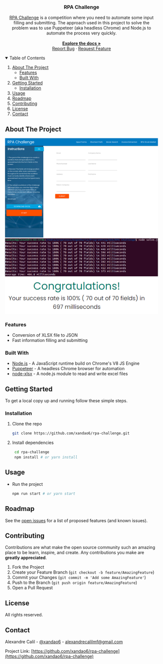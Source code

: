 <br />
<p align="center">
  <h3 align="center">RPA Challenge</h3>

  <p align="center">
	<a href="http://www.rpachallenge.com/">RPA Challenge</a> is a competition where you need to automate some input filling and submitting. The approach used in this project to solve the problem was to use Puppeteer (aka headless Chrome) and Node.js to automate the process very quickly.
    <br />
	<br />
    <a href="https://github.com/xandao6/rpa-challenge"><strong>Explore the docs »</strong></a>
    <br />
    <a href="https://github.com/xandao6/rpa-challenge/issue">Report Bug</a>
    ·
    <a href="https://github.com/xandao6/rpa-challenge/issues">Request Feature</a>
  </p>
</p>



<!-- TABLE OF CONTENTS -->
<details open="open">
  <summary>Table of Contents</summary>
  <ol>
    <li>
      <a href="#about-the-project">About The Project</a>
      <ul>
        <li><a href="#features">Features</a></li>
        <li><a href="#built-with">Built With</a></li>
      </ul>
    </li>
    <li>
      <a href="#getting-started">Getting Started</a>
      <ul>
        <li><a href="#installation">Installation</a></li>
      </ul>
    </li>
    <li><a href="#usage">Usage</a></li>
    <li><a href="#roadmap">Roadmap</a></li>
    <li><a href="#contributing">Contributing</a></li>
    <li><a href="#license">License</a></li>
    <li><a href="#contact">Contact</a></li>
  </ol>
</details>



<!-- ABOUT THE PROJECT -->
## About The Project

<div align="center">
  <a href="https://github.com/xandao6/rpa-challenge">
    <img src="images/rpa-challenge.png" alt="RPA challenge website">
	<img src="images/headless.png" alt="RPA automation headless results">
	<img src="images/non-headless.png" alt="RPA automation non headless results">
  </a>
</div>

### Features

* Conversion of XLSX file to JSON
* Fast information filling and submitting

### Built With

* [Node.js](https://nodejs.org/) - A JavaScript runtime build on Chrome's V8 JS Engine
* [Puppeteer](https://github.com/puppeteer/puppeteer) - A headless Chrome browser for automation
* [node-xlsx](https://github.com/mgcrea/node-xlsx) - A node.js module to read and write excel files


<!-- GETTING STARTED -->
## Getting Started

To get a local copy up and running follow these simple steps.

### Installation

1. Clone the repo
   ```sh
   git clone https://github.com/xandao6/rpa-challenge.git
   ```
2. Install dependencies
   ```sh
	cd rpa-challenge
	npm install # or yarn install
	```

<!-- USAGE EXAMPLES -->
## Usage

* Run the project
	```sh
  npm run start # or yarn start
  ```

<!-- ROADMAP -->
## Roadmap

See the [open issues](https://github.com/xandao6/rpa-challenge/issues) for a list of proposed features (and known issues).



<!-- CONTRIBUTING -->
## Contributing

Contributions are what make the open source community such an amazing place to be learn, inspire, and create. Any contributions you make are **greatly appreciated**.

1. Fork the Project
2. Create your Feature Branch (`git checkout -b feature/AmazingFeature`)
3. Commit your Changes (`git commit -m 'Add some AmazingFeature'`)
4. Push to the Branch (`git push origin feature/AmazingFeature`)
5. Open a Pull Request

<!-- LICENSE -->
## License

All rights reserved.

<!-- CONTACT -->
## Contact

Alexandre Calil - [@xandao6](https://www.linkedin.com/in/xandao6/) - alexandrecalilmf@gmail.com

Project Link: [https://github.com/xandao6/rpa-challenge](https://github.com/xandao6/rpa-challenge)


<!-- LINKS & IMAGES Variables-->
<!-- https://www.markdownguide.org/basic-syntax/#reference-style-links -->
[contributors-shield]: https://img.shields.io/github/contributors/xandao6/repo.svg?style=for-the-badge
[contributors-url]: https://github.com/xandao6/repo/graphs/contributors
[forks-shield]: https://img.shields.io/github/forks/xandao6/repo.svg?style=for-the-badge
[forks-url]: https://github.com/xandao6/repo/network/members
[stars-shield]: https://img.shields.io/github/stars/xandao6/repo.svg?style=for-the-badge
[stars-url]: https://github.com/xandao6/repo/stargazers
[issues-shield]: https://img.shields.io/github/issues/xandao6/repo.svg?style=for-the-badge
[issues-url]: https://github.com/xandao6/repo/issues
[license-shield]: https://img.shields.io/github/license/xandao6/repo.svg?style=for-the-badge
[license-url]: https://github.com/xandao6/repo/blob/master/LICENSE.txt
[linkedin-shield]: https://img.shields.io/badge/-LinkedIn-black.svg?style=for-the-badge&logo=linkedin&colorB=555
[linkedin-url]: https://linkedin.com/in/xandao6
